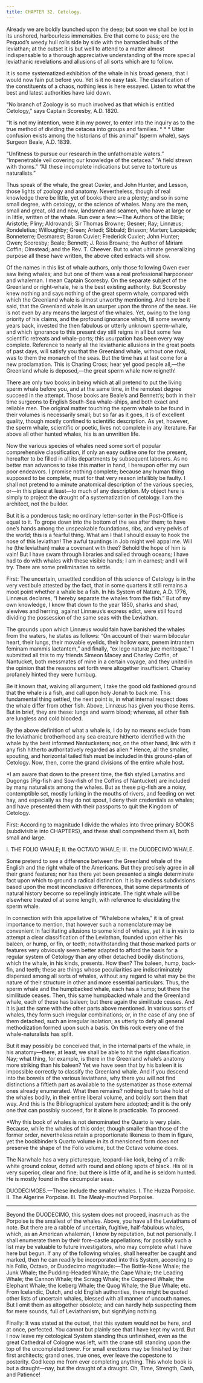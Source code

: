 ```yaml
---
title: CHAPTER 32. Cetology.
---
```


Already we are boldly launched upon the deep; but soon we shall be lost in its unshored, harbourless immensities. Ere that come to pass; ere the Pequod’s weedy hull rolls side by side with the barnacled hulls of the leviathan; at the outset it is but well to attend to a matter almost indispensable to a thorough appreciative understanding of the more special leviathanic revelations and allusions of all sorts which are to follow.

It is some systematized exhibition of the whale in his broad genera, that I would now fain put before you. Yet is it no easy task. The classification of the constituents of a chaos, nothing less is here essayed. Listen to what the best and latest authorities have laid down.

“No branch of Zoology is so much involved as that which is entitled Cetology,” says Captain Scoresby, A.D. 1820.

“It is not my intention, were it in my power, to enter into the inquiry as to the true method of dividing the cetacea into groups and families. * * * Utter confusion exists among the historians of this animal” (sperm whale), says Surgeon Beale, A.D. 1839.

“Unfitness to pursue our research in the unfathomable waters.” “Impenetrable veil covering our knowledge of the cetacea.” “A field strewn with thorns.” “All these incomplete indications but serve to torture us naturalists.”

Thus speak of the whale, the great Cuvier, and John Hunter, and Lesson, those lights of zoology and anatomy. Nevertheless, though of real knowledge there be little, yet of books there are a plenty; and so in some small degree, with cetology, or the science of whales. Many are the men, small and great, old and new, landsmen and seamen, who have at large or in little, written of the whale. Run over a few:—The Authors of the Bible; Aristotle; Pliny; Aldrovandi; Sir Thomas Browne; Gesner; Ray; Linnæus; Rondeletius; Willoughby; Green; Artedi; Sibbald; Brisson; Marten; Lacépède; Bonneterre; Desmarest; Baron Cuvier; Frederick Cuvier; John Hunter; Owen; Scoresby; Beale; Bennett; J. Ross Browne; the Author of Miriam Coffin; Olmstead; and the Rev. T. Cheever. But to what ultimate generalizing purpose all these have written, the above cited extracts will show.

Of the names in this list of whale authors, only those following Owen ever saw living whales; and but one of them was a real professional harpooneer and whaleman. I mean Captain Scoresby. On the separate subject of the Greenland or right-whale, he is the best existing authority. But Scoresby knew nothing and says nothing of the great sperm whale, compared with which the Greenland whale is almost unworthy mentioning. And here be it said, that the Greenland whale is an usurper upon the throne of the seas. He is not even by any means the largest of the whales. Yet, owing to the long priority of his claims, and the profound ignorance which, till some seventy years back, invested the then fabulous or utterly unknown sperm-whale, and which ignorance to this present day still reigns in all but some few scientific retreats and whale-ports; this usurpation has been every way complete. Reference to nearly all the leviathanic allusions in the great poets of past days, will satisfy you that the Greenland whale, without one rival, was to them the monarch of the seas. But the time has at last come for a new proclamation. This is Charing Cross; hear ye! good people all,—the Greenland whale is deposed,—the great sperm whale now reigneth!

There are only two books in being which at all pretend to put the living sperm whale before you, and at the same time, in the remotest degree succeed in the attempt. Those books are Beale’s and Bennett’s; both in their time surgeons to English South-Sea whale-ships, and both exact and reliable men. The original matter touching the sperm whale to be found in their volumes is necessarily small; but so far as it goes, it is of excellent quality, though mostly confined to scientific description. As yet, however, the sperm whale, scientific or poetic, lives not complete in any literature. Far above all other hunted whales, his is an unwritten life.

Now the various species of whales need some sort of popular comprehensive classification, if only an easy outline one for the present, hereafter to be filled in all its departments by subsequent laborers. As no better man advances to take this matter in hand, I hereupon offer my own poor endeavors. I promise nothing complete; because any human thing supposed to be complete, must for that very reason infallibly be faulty. I shall not pretend to a minute anatomical description of the various species, or—in this place at least—to much of any description. My object here is simply to project the draught of a systematization of cetology. I am the architect, not the builder.

But it is a ponderous task; no ordinary letter-sorter in the Post-Office is equal to it. To grope down into the bottom of the sea after them; to have one’s hands among the unspeakable foundations, ribs, and very pelvis of the world; this is a fearful thing. What am I that I should essay to hook the nose of this leviathan! The awful tauntings in Job might well appal me. Will he (the leviathan) make a covenant with thee? Behold the hope of him is vain! But I have swam through libraries and sailed through oceans; I have had to do with whales with these visible hands; I am in earnest; and I will try. There are some preliminaries to settle.

First: The uncertain, unsettled condition of this science of Cetology is in the very vestibule attested by the fact, that in some quarters it still remains a moot point whether a whale be a fish. In his System of Nature, A.D. 1776, Linnæus declares, “I hereby separate the whales from the fish.” But of my own knowledge, I know that down to the year 1850, sharks and shad, alewives and herring, against Linnæus’s express edict, were still found dividing the possession of the same seas with the Leviathan.

The grounds upon which Linnæus would fain have banished the whales from the waters, he states as follows: “On account of their warm bilocular heart, their lungs, their movable eyelids, their hollow ears, penem intrantem feminam mammis lactantem,” and finally, “ex lege naturæ jure meritoque.” I submitted all this to my friends Simeon Macey and Charley Coffin, of Nantucket, both messmates of mine in a certain voyage, and they united in the opinion that the reasons set forth were altogether insufficient. Charley profanely hinted they were humbug.

Be it known that, waiving all argument, I take the good old fashioned ground that the whale is a fish, and call upon holy Jonah to back me. This fundamental thing settled, the next point is, in what internal respect does the whale differ from other fish. Above, Linnæus has given you those items. But in brief, they are these: lungs and warm blood; whereas, all other fish are lungless and cold blooded.

By the above definition of what a whale is, I do by no means exclude from the leviathanic brotherhood any sea creature hitherto identified with the whale by the best informed Nantucketers; nor, on the other hand, link with it any fish hitherto authoritatively regarded as alien.* Hence, all the smaller, spouting, and horizontal tailed fish must be included in this ground-plan of Cetology. Now, then, come the grand divisions of the entire whale host.

*I am aware that down to the present time, the fish styled Lamatins and Dugongs (Pig-fish and Sow-fish of the Coffins of Nantucket) are included by many naturalists among the whales. But as these pig-fish are a noisy, contemptible set, mostly lurking in the mouths of rivers, and feeding on wet hay, and especially as they do not spout, I deny their credentials as whales; and have presented them with their passports to quit the Kingdom of Cetology.

First: According to magnitude I divide the whales into three primary BOOKS (subdivisible into CHAPTERS), and these shall comprehend them all, both small and large.

I. THE FOLIO WHALE; II. the OCTAVO WHALE; III. the DUODECIMO WHALE.

Some pretend to see a difference between the Greenland whale of the English and the right whale of the Americans. But they precisely agree in all their grand features; nor has there yet been presented a single determinate fact upon which to ground a radical distinction. It is by endless subdivisions based upon the most inconclusive differences, that some departments of natural history become so repellingly intricate. The right whale will be elsewhere treated of at some length, with reference to elucidating the sperm whale.

In connection with this appellative of “Whalebone whales,” it is of great importance to mention, that however such a nomenclature may be convenient in facilitating allusions to some kind of whales, yet it is in vain to attempt a clear classification of the Leviathan, founded upon either his baleen, or hump, or fin, or teeth; notwithstanding that those marked parts or features very obviously seem better adapted to afford the basis for a regular system of Cetology than any other detached bodily distinctions, which the whale, in his kinds, presents. How then? The baleen, hump, back-fin, and teeth; these are things whose peculiarities are indiscriminately dispersed among all sorts of whales, without any regard to what may be the nature of their structure in other and more essential particulars. Thus, the sperm whale and the humpbacked whale, each has a hump; but there the similitude ceases. Then, this same humpbacked whale and the Greenland whale, each of these has baleen; but there again the similitude ceases. And it is just the same with the other parts above mentioned. In various sorts of whales, they form such irregular combinations; or, in the case of any one of them detached, such an irregular isolation; as utterly to defy all general methodization formed upon such a basis. On this rock every one of the whale-naturalists has split.

But it may possibly be conceived that, in the internal parts of the whale, in his anatomy—there, at least, we shall be able to hit the right classification. Nay; what thing, for example, is there in the Greenland whale’s anatomy more striking than his baleen? Yet we have seen that by his baleen it is impossible correctly to classify the Greenland whale. And if you descend into the bowels of the various leviathans, why there you will not find distinctions a fiftieth part as available to the systematizer as those external ones already enumerated. What then remains? nothing but to take hold of the whales bodily, in their entire liberal volume, and boldly sort them that way. And this is the Bibliographical system here adopted; and it is the only one that can possibly succeed, for it alone is practicable. To proceed.

*Why this book of whales is not denominated the Quarto is very plain. Because, while the whales of this order, though smaller than those of the former order, nevertheless retain a proportionate likeness to them in figure, yet the bookbinder’s Quarto volume in its dimensioned form does not preserve the shape of the Folio volume, but the Octavo volume does.

The Narwhale has a very picturesque, leopard-like look, being of a milk-white ground colour, dotted with round and oblong spots of black. His oil is very superior, clear and fine; but there is little of it, and he is seldom hunted. He is mostly found in the circumpolar seas.

DUODECIMOES.—These include the smaller whales. I. The Huzza Porpoise. II. The Algerine Porpoise. III. The Mealy-mouthed Porpoise.

* * * * * *

Beyond the DUODECIMO, this system does not proceed, inasmuch as the Porpoise is the smallest of the whales. Above, you have all the Leviathans of note. But there are a rabble of uncertain, fugitive, half-fabulous whales, which, as an American whaleman, I know by reputation, but not personally. I shall enumerate them by their fore-castle appellations; for possibly such a list may be valuable to future investigators, who may complete what I have here but begun. If any of the following whales, shall hereafter be caught and marked, then he can readily be incorporated into this System, according to his Folio, Octavo, or Duodecimo magnitude:—The Bottle-Nose Whale; the Junk Whale; the Pudding-Headed Whale; the Cape Whale; the Leading Whale; the Cannon Whale; the Scragg Whale; the Coppered Whale; the Elephant Whale; the Iceberg Whale; the Quog Whale; the Blue Whale; etc. From Icelandic, Dutch, and old English authorities, there might be quoted other lists of uncertain whales, blessed with all manner of uncouth names. But I omit them as altogether obsolete; and can hardly help suspecting them for mere sounds, full of Leviathanism, but signifying nothing.

Finally: It was stated at the outset, that this system would not be here, and at once, perfected. You cannot but plainly see that I have kept my word. But I now leave my cetological System standing thus unfinished, even as the great Cathedral of Cologne was left, with the crane still standing upon the top of the uncompleted tower. For small erections may be finished by their first architects; grand ones, true ones, ever leave the copestone to posterity. God keep me from ever completing anything. This whole book is but a draught—nay, but the draught of a draught. Oh, Time, Strength, Cash, and Patience!